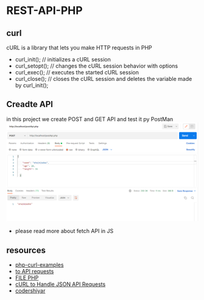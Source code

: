 # REST-API-PHP
## curl
cURL is a library that lets you make HTTP requests in PHP

- curl_init();      // initializes a cURL session
- curl_setopt();    // changes the cURL session behavior with options
- curl_exec();      // executes the started cURL session
- curl_close();     // closes the cURL session and deletes the variable made by curl_init();

## Creadte API
in this project we create POST and GET API
and test it py PostMan
![postman](/postMan.png)
- please read more about fetch  API in  JS

## resources
- [php-curl-examples](https://www.webhostface.com/kb/knowledgebase/php-curl-examples/)
- [to API requests](https://reqres.in/)
- [ FILE PHP](https://www.w3schools.com/php/php_file_open.asp)
- [ cURL to Handle JSON API Requests](https://www.youtube.com/watch?v=ZIsdbVOQJNc&t=63s)
- [ codershiyar ](https://github.com/codershiyar/php/tree/master/LESSON%2073%20-%20%D8%A7%D9%84%D8%AF%D8%B1%D8%B3/PHP-API)

